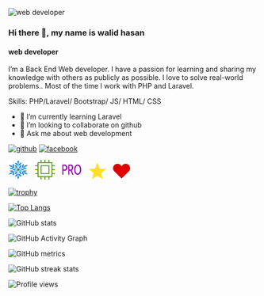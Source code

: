 ![web developer](https://scontent.fdac19-1.fna.fbcdn.net/v/t1.6435-9/74297434_470393006903763_7173121985965195264_n.jpg?_nc_cat=108&ccb=1-7&_nc_sid=e3f864&_nc_eui2=AeE7ih_0XW2ZSzv9F4_a5ZftE0g1IZf2MTMTSDUhl_YxM9RsneJmD1pycBkHJvoPCCRZMeGJxoR-JAlczGyhPH3u&_nc_ohc=6Kc_yLHYyBMAX-NEzQJ&_nc_ht=scontent.fdac19-1.fna&oh=00_AfD1CMQgSgHTuvcorcDBQnNCB_F_YCcx5tELbMCMCRI8RA&oe=63B84F4A)

### Hi there 👋, my name is walid hasan
#### web developer


I’m a Back End Web developer. I have a passion for learning and sharing my knowledge with others as publicly as possible. I love to solve real-world problems.. Most of the time I work with PHP and Laravel.



Skills: PHP/Laravel/ Bootstrap/ JS/ HTML/ CSS

- 🌱 I’m currently learning Laravel 
- 👯 I’m looking to collaborate on github 
- 💬 Ask me about web development 


[<img src='https://cdn.jsdelivr.net/npm/simple-icons@3.0.1/icons/github.svg' alt='github' height='40'>](https://github.com/walidhasanit)  [<img src='https://cdn.jsdelivr.net/npm/simple-icons@3.0.1/icons/facebook.svg' alt='facebook' height='40'>](https://www.facebook.com/md.walidhasan.inder)  

<a href='https://archiveprogram.github.com/'><img src='https://raw.githubusercontent.com/acervenky/animated-github-badges/master/assets/acbadge.gif' width='40' height='40'></a> <a href='https://docs.github.com/en/developers'><img src='https://raw.githubusercontent.com/acervenky/animated-github-badges/master/assets/devbadge.gif' width='40' height='40'></a> <a href='https://github.com/pricing'><img src='https://raw.githubusercontent.com/acervenky/animated-github-badges/master/assets/pro.gif' width='40' height='40'></a> <a href='https://stars.github.com/'><img src='https://raw.githubusercontent.com/acervenky/animated-github-badges/master/assets/starbadge.gif' width='35' height='35'></a> <a href='https://docs.github.com/en/github/supporting-the-open-source-community-with-github-sponsors'><img src='https://raw.githubusercontent.com/acervenky/animated-github-badges/master/assets/sponsorbadge.gif' width='35' height='35'></a> 

[![trophy](https://github-profile-trophy.vercel.app/?username=walidhasanit)](https://github.com/ryo-ma/github-profile-trophy)

[![Top Langs](https://github-readme-stats.vercel.app/api/top-langs/?username=walidhasanit)](https://github.com/anuraghazra/github-readme-stats)

![GitHub stats](https://github-readme-stats.vercel.app/api?username=walidhasanit&show_icons=true&count_private=true)  

![GitHub Activity Graph](https://activity-graph.herokuapp.com/graph?username=walidhasanit)  

![GitHub metrics](https://metrics.lecoq.io/walidhasanit)  

![GitHub streak stats](https://streak-stats.demolab.com/?user=walidhasanit)  

![Profile views](https://gpvc.arturio.dev/walidhasanit)  
